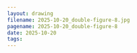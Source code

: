 ```yaml
---
layout: drawing
filename: 2025-10-20_double-figure-8.jpg
pagename: 2025-10-20_double-figure-8
date: 2025-10-20
tags:
---
```

